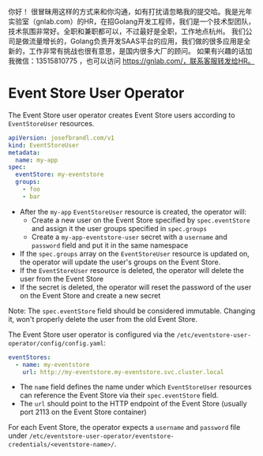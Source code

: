 你好！
很冒昧用这样的方式来和你沟通，如有打扰请忽略我的提交哈。我是光年实验室（gnlab.com）的HR，在招Golang开发工程师，我们是一个技术型团队，技术氛围非常好。全职和兼职都可以，不过最好是全职，工作地点杭州。
我们公司是做流量增长的，Golang负责开发SAAS平台的应用，我们做的很多应用是全新的，工作非常有挑战也很有意思，是国内很多大厂的顾问。
如果有兴趣的话加我微信：13515810775  ，也可以访问 https://gnlab.com/，联系客服转发给HR。
# Event Store User Operator

The Event Store user operator creates Event Store users according to `EventStoreUser` resources.

```yaml
apiVersion: josefbrandl.com/v1
kind: EventStoreUser
metadata:
  name: my-app
spec:
  eventStore: my-eventstore
  groups:
    - foo
    - bar
```

- After the `my-app` `EventStoreUser` resource is created, the operator will:
  - Create a new user on the Event Store specified by `spec.eventStore` and assign it the user groups specified in `spec.groups`
  - Create a `my-app-eventstore-user` secret with a `username` and `password` field and put it in the same namespace
- If the `spec.groups` array on the `EventStoreUser` resource is updated on, the operator will update the user's groups on the Event Store.
- If the `EventStoreUser` resource is deleted, the operator will delete the user from the Event Store
- If the secret is deleted, the operator will reset the password of the user on the Event Store and create a new secret

Note: The `spec.eventStore` field should be considered immutable. Changing it, won't properly delete the user from the old Event Store.

The Event Store user operator is configured via the `/etc/eventstore-user-operator/config/config.yaml`:

```yaml
eventStores:
  - name: my-eventstore
    url: http://my-eventstore.my-eventstore.svc.cluster.local
```

- The `name` field defines the name under which `EventStoreUser` resources can reference the Event Store via their `spec.eventStore` field.
- The `url` should point to the HTTP endpoint of the Event Store (usually port 2113 on the Event Store container)

For each Event Store, the operator expects a `username` and `password` file under `/etc/eventstore-user-operator/eventstore-credentials/<eventstore-name>/`.
